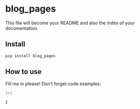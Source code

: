 blog_pages
================

<!-- WARNING: THIS FILE WAS AUTOGENERATED! DO NOT EDIT! -->

This file will become your README and also the index of your
documentation.

## Install

``` sh
pip install blog_pages
```

## How to use

Fill me in please! Don’t forget code examples:

``` python
1+1
```

    2
